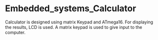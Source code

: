 # Embedded_systems_Calculator
Calculator is designed using matrix Keypad and ATmega16.
For displaying the results, LCD is used.
A matrix keypad is used to give input to the computer.
